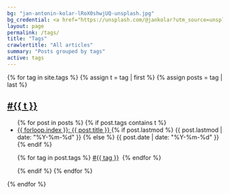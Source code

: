 ```yaml
---
bg: "jan-antonin-kolar-lRoX0shwjUQ-unsplash.jpg"
bg_credential: <a href="https://unsplash.com/@jankolar?utm_source=unsplash&utm_medium=referral&utm_content=creditCopyText" target="_blank">Jan Antonin Kolar</a> on <a href="https://unsplash.com/?utm_source=unsplash&utm_medium=referral&utm_content=creditCopyText" target="_blank">Unsplash</a>
layout: page
permalink: /tags/
title: "Tags"
crawlertitle: "All articles"
summary: "Posts grouped by tags"
active: tags
---
```


{% for tag in site.tags %}
  {% assign t = tag | first %}
  {% assign posts = tag | last %}

  <h2 class="category-key" id="{{ t | downcase }}">
    <a href="{{ site.baseurl }}/tags/#{{ t | downcase }}">
      #{{ t }}
    </a>
  </h2>

  <ul class="year">
    {% for post in posts %}
      {% if post.tags contains t %}
        <li>
          <a href="{{ post.url | relative_url }}">
            {{ forloop.index }}: {{ post.title }}
          </a>
          {% if post.lastmod %}
            <span class="date">{{ post.lastmod | date: "%Y-%m-%d"  }}</span>
          {% else %}
            <span class="date">{{ post.date | date: "%Y-%m-%d"  }}</span>
          {% endif %}
          <p class="post-meta">
            {% for tag in post.tags %}
              <a href="{{ site.baseurl }}/tags/#{{ tag | downcase }}">#{{ tag }}</a>&nbsp;
            {% endfor %}
          </p>
        </li>
      {% endif %}
    {% endfor %}
  </ul>

{% endfor %}
